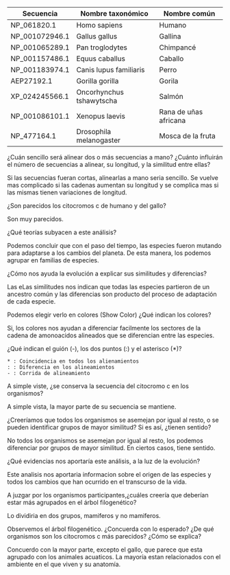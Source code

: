 | Secuencia      | Nombre taxonómico        | Nombre común              |
|----------------|--------------------------|---------------------------|
| NP_061820.1    | Homo sapiens             | Humano                    |
| NP_001072946.1 | Gallus gallus            | Gallina                   |
| NP_001065289.1 | Pan troglodytes          | Chimpancé                 |
| NP_001157486.1 | Equus caballus           | Caballo                   |
| NP_001183974.1 | Canis lupus familiaris   | Perro                     |
| AEP27192.1     | Gorilla gorilla          | Gorila                    |
| XP_024245566.1 | Oncorhynchus tshawytscha | Salmón                    |
| NP_001086101.1 | Xenopus laevis           | Rana de uñas africana     |
| NP_477164.1    | Drosophila melanogaster  | Mosca de la fruta         |

¿Cuán sencillo será alinear dos o más secuencias a mano? ¿Cuánto influirán el número de secuencias a alinear, su longitud, y la similitud entre ellas?

Si las secuencias fueran cortas, alinearlas a mano seria sencillo. Se vuelve mas complicado si las cadenas  aumentan su longitud y se complica mas si las mismas tienen variaciones de longitud.

¿Son parecidos los citocromos c de humano y del gallo?

Son muy parecidos.

¿Qué teorías subyacen a este análisis?

Podemos concluir que con el paso del tiempo, las especies fueron mutando para adaptarse a los cambios del planeta. De esta manera, los podemos agrupar en familias de especies.

¿Cómo nos ayuda la evolución a explicar sus similitudes y diferencias?

Las eLas similitudes nos indican que todas las especies partieron de un ancestro común y las diferencias son producto del proceso de adaptación de cada especie.

Podemos elegir verlo en colores (Show Color) ¿Qué indican los colores?

Si, los colores nos ayudan a diferenciar facilmente los sectores de la cadena de amonoacidos alineados que se diferencian entre las especies.

¿Qué indican el guión (-), los dos puntos (:) y el asterisco (*)?

	* : Coincidencia en todos los alienamientos
	: : Diferencia en los alineamientos
    - : Corrida de alineamiento

A simple viste, ¿se conserva la secuencia del citocromo c en los organismos?

A simple vista, la mayor parte de su secuencia se mantiene.

¿Creeríamos que todos los organismos se asemejan por igual al resto, o se pueden identificar grupos de mayor similitud? Si es así, ¿tienen sentido?

No todos los organismos se asemejan por igual al resto, los podemos diferenciar por grupos de mayor similitud. En ciertos casos, tiene sentido.

¿Qué evidencias nos aportaría este análisis, a la luz de la evolución?

Este analisis nos aportaria informacion sobre el origen de las especies y todos los cambios que han ocurrido en el transcurso de la vida.

A juzgar por los organismos participantes,¿cuáles creería que deberían estar más agrupados en el árbol filogenético?

Lo dividiria en dos grupos, mamiferos y no mamiferos.

Observemos el árbol filogenético. ¿Concuerda con lo esperado? ¿De qué organismos son los citocromos c más parecidos? ¿Cómo se explica?

Concuerdo con la mayor parte, excepto el gallo, que parece que esta agrupado con los animales acuaticos. La mayoría estan relacionados con el ambiente en el que viven y su anatomía.



